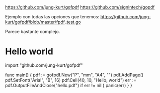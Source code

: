 https://github.com/jung-kurt/gofpdf
https://github.com/signintech/gopdf

Ejemplo con todas las opciones que tenemos:
https://github.com/jung-kurt/gofpdf/blob/master/fpdf_test.go

Parece bastante complejo.

# Hello world
import "github.com/jung-kurt/gofpdf"

func main() {
  pdf := gofpdf.New("P", "mm", "A4", "")
  pdf.AddPage()
  pdf.SetFont("Arial", "B", 16)
  pdf.Cell(40, 10, "Hello, world")
  err := pdf.OutputFileAndClose("hello.pdf")
  if err != nil {
    panic(err)
  }
}

